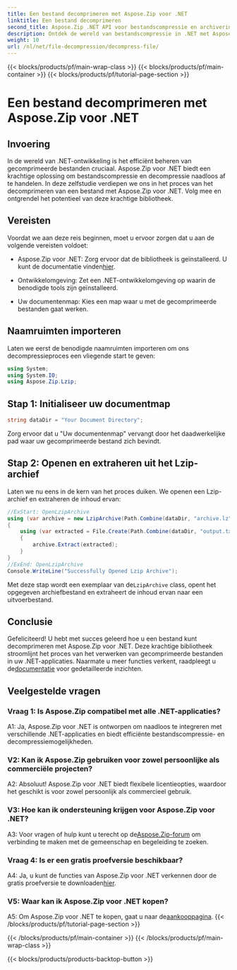 ```yaml
---
title: Een bestand decomprimeren met Aspose.Zip voor .NET
linktitle: Een bestand decomprimeren
second_title: Aspose.Zip .NET API voor bestandscompressie en archivering
description: Ontdek de wereld van bestandscompressie in .NET met Aspose.Zip. Leer de kunst van het moeiteloos decomprimeren van bestanden.
weight: 10
url: /nl/net/file-decompression/decompress-file/
---
```


{{< blocks/products/pf/main-wrap-class >}}
{{< blocks/products/pf/main-container >}}
{{< blocks/products/pf/tutorial-page-section >}}

# Een bestand decomprimeren met Aspose.Zip voor .NET

## Invoering

In de wereld van .NET-ontwikkeling is het efficiënt beheren van gecomprimeerde bestanden cruciaal. Aspose.Zip voor .NET biedt een krachtige oplossing om bestandscompressie en decompressie naadloos af te handelen. In deze zelfstudie verdiepen we ons in het proces van het decomprimeren van een bestand met Aspose.Zip voor .NET. Volg mee en ontgrendel het potentieel van deze krachtige bibliotheek.

## Vereisten

Voordat we aan deze reis beginnen, moet u ervoor zorgen dat u aan de volgende vereisten voldoet:

-  Aspose.Zip voor .NET: Zorg ervoor dat de bibliotheek is geïnstalleerd. U kunt de documentatie vinden[hier](https://reference.aspose.com/zip/net/).

- Ontwikkelomgeving: Zet een .NET-ontwikkelomgeving op waarin de benodigde tools zijn geïnstalleerd.

- Uw documentenmap: Kies een map waar u met de gecomprimeerde bestanden gaat werken.

## Naamruimten importeren

Laten we eerst de benodigde naamruimten importeren om ons decompressieproces een vliegende start te geven:

```csharp
using System;
using System.IO;
using Aspose.Zip.Lzip;
```

## Stap 1: Initialiseer uw documentmap

```csharp
string dataDir = "Your Document Directory";
```

Zorg ervoor dat u "Uw documentenmap" vervangt door het daadwerkelijke pad waar uw gecomprimeerde bestand zich bevindt.

## Stap 2: Openen en extraheren uit het Lzip-archief

Laten we nu eens in de kern van het proces duiken. We openen een Lzip-archief en extraheren de inhoud ervan:

```csharp
//ExStart: OpenLzipArchive
using (var archive = new LzipArchive(Path.Combine(dataDir, "archive.lz")))
{
    using (var extracted = File.Create(Path.Combine(dataDir, "output.txt")))
    {
        archive.Extract(extracted);
    }
}
//ExEnd: OpenLzipArchive
Console.WriteLine("Successfully Opened Lzip Archive");
```

 Met deze stap wordt een exemplaar van de`LzipArchive` class, opent het opgegeven archiefbestand en extraheert de inhoud ervan naar een uitvoerbestand.

## Conclusie

 Gefeliciteerd! U hebt met succes geleerd hoe u een bestand kunt decomprimeren met Aspose.Zip voor .NET. Deze krachtige bibliotheek stroomlijnt het proces van het verwerken van gecomprimeerde bestanden in uw .NET-applicaties. Naarmate u meer functies verkent, raadpleegt u de[documentatie](https://reference.aspose.com/zip/net/) voor gedetailleerde inzichten.

## Veelgestelde vragen

### Vraag 1: Is Aspose.Zip compatibel met alle .NET-applicaties?

A1: Ja, Aspose.Zip voor .NET is ontworpen om naadloos te integreren met verschillende .NET-applicaties en biedt efficiënte bestandscompressie- en decompressiemogelijkheden.

### V2: Kan ik Aspose.Zip gebruiken voor zowel persoonlijke als commerciële projecten?

A2: Absoluut! Aspose.Zip voor .NET biedt flexibele licentieopties, waardoor het geschikt is voor zowel persoonlijk als commercieel gebruik.

### V3: Hoe kan ik ondersteuning krijgen voor Aspose.Zip voor .NET?

A3: Voor vragen of hulp kunt u terecht op de[Aspose.Zip-forum](https://forum.aspose.com/c/zip/37) om verbinding te maken met de gemeenschap en begeleiding te zoeken.

### Vraag 4: Is er een gratis proefversie beschikbaar?

 A4: Ja, u kunt de functies van Aspose.Zip voor .NET verkennen door de gratis proefversie te downloaden[hier](https://releases.aspose.com/).

### V5: Waar kan ik Aspose.Zip voor .NET kopen?

 A5: Om Aspose.Zip voor .NET te kopen, gaat u naar de[aankooppagina](https://purchase.aspose.com/buy).
{{< /blocks/products/pf/tutorial-page-section >}}

{{< /blocks/products/pf/main-container >}}
{{< /blocks/products/pf/main-wrap-class >}}

{{< blocks/products/products-backtop-button >}}
